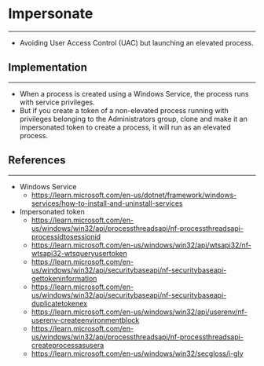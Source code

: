 # Impersonate
---
- Avoiding User Access Control (UAC) but launching an elevated process.

## Implementation
---
- When a process is created using a Windows Service, the process runs with service privileges. 
- But if you create a token of a non-elevated process running with privileges belonging to the Administrators group, clone and make it an impersonated token to create a process, it will run as an elevated process.

## References
---
- Windows Service
    - https://learn.microsoft.com/en-us/dotnet/framework/windows-services/how-to-install-and-uninstall-services
- Impersonated token
    - https://learn.microsoft.com/en-us/windows/win32/api/processthreadsapi/nf-processthreadsapi-processidtosessionid
    - https://learn.microsoft.com/en-us/windows/win32/api/wtsapi32/nf-wtsapi32-wtsqueryusertoken
    - https://learn.microsoft.com/en-us/windows/win32/api/securitybaseapi/nf-securitybaseapi-gettokeninformation
    - https://learn.microsoft.com/en-us/windows/win32/api/securitybaseapi/nf-securitybaseapi-duplicatetokenex
    - https://learn.microsoft.com/en-us/windows/win32/api/userenv/nf-userenv-createenvironmentblock
    - https://learn.microsoft.com/en-us/windows/win32/api/processthreadsapi/nf-processthreadsapi-createprocessasusera
    - https://learn.microsoft.com/en-us/windows/win32/secgloss/i-gly
